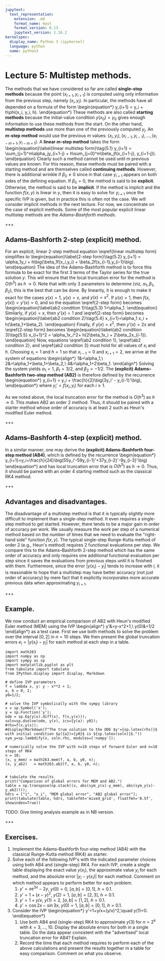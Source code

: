 ```yaml
---
jupytext:
  text_representation:
    extension: .md
    format_name: myst
    format_version: 0.13
    jupytext_version: 1.16.2
kernelspec:
  display_name: Python 3 (ipykernel)
  language: python
  name: python3
---
```


# Lecture 5: Multistep methods.

The methods that we have considered so far are called **single-step methods** because the point $(x_{i+1}, y_{i+1})$ is computed using only information from the previous step, namely $(x_i, y_i)$.
In particular, the methods have all depended on a formula of the form 
\begin{equation*}
y_{i+1} = y_i + h\phi(x_i, y_i, h).
\end{equation*}
These methods are also called **starting methods** because the initial-value condition $y(x_0)=y_0$ gives enough information to use these methods from the start.
On the other hand, **multistep methods** use more than one of the previously computed $y_j$.
An **$m$-step method** would use the previous $m$ values: $(x_i,y_i), (x_{i-1},y_{i-1}),\dots, (x_{i-m+1},y_{i-m+1})$.
A **linear $m$-step method** takes the form
\begin{equation}\label{linear multistep form}\tag{5.1}
y_{i+1} = \sum_{j=1}^m\alpha_jy_{i+1-j} + h\sum_{j=0}^m\beta_jf(x_{i+1-j}, y_{i+1-j}).
\end{equation}
Clearly such a method cannot be used until $m$ previous values are known.
For this reason, these methods must be paired with a starting method and are themselves called **continuing methods**.
However, there is additional wrinkle if $\beta_0\ne 0$ since in that case $y_{i+1}$ appears on both sides of the defining equation.
If $\beta_0=0$, the method is said to be **explicit**.
Otherwise, the method is said to be **implicit**.
If the method is implicit and the function $f(x, y)$ is linear in $y$, then it is easy to solve for $y_{i+1}$ once the specific IVP is given, but in practice this is often not the case.
We will consider implicit methods in the next lecture.
For now, we concentrate on the case of explicit methods.
Some of the most popular explicit linear multistep methods are the _Adams–Bashforth methods_.

+++

## Adams–Bashforth 2-step (explicit) method.

For an explicit, linear $2$-step method equation \eqref{linear multistep form} simplifies to
\begin{equation}\label{2-step form}\tag{5.2}
y_{i+1} = \alpha_1y_i + h\big(\beta_1f(x_i,y_i) + \beta_2f(x_{i-1},y_{i-1}\big).
\end{equation}
The idea of the Adams–Bashforth method is to force this formula to be exact for the first 3 terms of the Taylor series for the true solution $y$.
This will ensure that the local truncation error for the method is $O(h^3)$ as $h\to 0$.
Note that with only $3$ parameters to determine (viz, $\alpha_1, \beta_1, \beta_2)$, this is the best that can be done.
By linearity, it is enough to make it exact for the cases $y(x)=1$, $y(x)=x$, and $y(x)=x^2$.
If $y(x)=1$, then $f(x,y(x)) = y'(x) = 0$, and so the equation \eqref{2-step form} becomes
\begin{equation}\label{ab2 condition 1}\tag{5.3}
1=\alpha_1.
\end{equation}
Similarly, if $y(x)=x$, then $y'(x)=1$ and \eqref{2-step form} becomes
\begin{equation}\label{ab2 condition 2}\tag{5.4}
x_{i+1}=\alpha_1 x_i + h(\beta_1+\beta_2).
\end{equation}
Finally, if $y(x)=x^2$, then $y'(x)=2x$ and \eqref{2-step form} becomes
\begin{equation}\label{ab2 condition 3}\tag{5.5}
x_{i+1}^2 = \alpha_1x_i^2+ h(2\beta_1x_i + 2\beta_2x_{i-1}).
\end{equation}
Now, equations \eqref{ab2 condition 1}, \eqref{ab2 condition 2}, and \eqref{ab2 condition 3} must hold for all values of $x_i$ and $h$.
Choosing $x_{i}=1$ and $h=1$ so that $x_{i-1}=0$ and $x_{i+1}=2$, we arrive at the system of equations
\begin{align*}
1&=\alpha_1,\\
2&=\alpha_1+\beta_1+\beta_2,\\
4&=\alpha_1+2\beta_1.
\end{align*}
Solving the system yields $\alpha_1=1$, $\beta_1=3/2$, and $\beta_2=-1/2$.
The **(explicit) Adams–Bashforth two-step method (AB2)** is therefore defined by the recurrence
\begin{equation*}
y_{i+1} = y_i + \frac{h}{2}\big(3y_i' - y_{i-1}'\big),
\end{equation*}
where $y_i' = f(x_i, y_i)$ for each $i\ge 1$.

As we noted above, the local truncation error for the method is $O(h^3)$ as $h\to 0$.
This makes AB2 an order $2$ method.
Thus, it should be paired with a starter method whose order of accuracy is at least $2$ such as Heun's modified Euler method.

+++

## Adams–Bashforth 4-step (explicit) method.

In a similar manner, one may derive the **(explicit) Adams–Bashforth four-step method (AB4)**, which is defined by the recurrence
\begin{equation*}
y_{i+1}=y_i+\frac{h}{24}\big(55y_i'-59y_{i-1}'+37y_{i-2}'-9y_{i-3}'\big)
\end{equation*}
and has local truncation error that is $O(h^5)$ as $h\to 0$.
Thus, it should be paired with an order $4$ starting method such as the classical RK4 method.

+++

## Advantages and disadvantages.

The disadvantage of a multistep method is that it is typically slightly more difficult to implement than a single-step method.
It even requires a single-step method to get started.
However, there tends to be a major gain in order of accuracy per work.
We usually measure the work per step of a numerical method based on the number of times that we need to evaluate the "right-hand side" function $f(x,y)$.
The typical single-step Runge-Kutta method of order 2 (e.g., Heun's method) requires 2 functional evaluations per step.
We compare this to the Adams–Bashforth 2-step method which has the same order of accuracy and only requires one additional functional evaluation per step since it saves the evaluations from previous steps until it is finished with them.
Furthermore, since the error $|y(x_i)-y_i|$ tends to increase with $i$, it is reasonable to hope that a multistep may have better accuracy (not just order of accuracy) by mere fact that it explicitly incorporates more accurate previous data when approximating $y_{i+1}$.

+++

## Example.

We now conduct an empirical comparison of AB2 with Heun's modified Euler method (MEM) using the IVP
\begin{align*}
y'&=y-x^2+1,\\
y(0)&=1/2
\end{align*}
as a test case.
First we use both methods to solve the problem over the interval $[0,2]$ in $n=10$ steps.
We then present the global truncation errors $e_i=|y(x_i) - y_i|$ for each method at each step in a table.

```{code-cell} ipython3
import math263
import numpy as np
import sympy as sp
import matplotlib.pyplot as plt
from tabulate import tabulate
from IPython.display import display, Markdown

# define IVP parameters
f = lambda x, y: y - x**2 + 1;
a, b = 0, 2;
y0=1/2;

# solve the IVP symbolically with the sympy library
x = sp.Symbol('x');
y = sp.Function('y');
ode = sp.Eq(y(x).diff(x), f(x,y(x)));
soln=sp.dsolve(ode, y(x), ics={y(a): y0}); 
#rhs=f(x,y(x));
#display(Markdown(f"The true solution to the ODE $y'={sp.latex(rhs)}$ with initial condition $y({a})={y0}$ is ${sp.latex(soln)}$."))
sym_y=sp.lambdify(x, soln.rhs, modules=['numpy']);

# numerically solve the IVP with n=10 steps of forward Euler and n=10 steps of RK4
n = 10;
(x, y_mem) = math263.mem(f, a, b, y0, n);
(x, y_ab2)   = math263.ab2(f, a, b, y0, n); 


# tabulate the results
print("Comparison of global errors for MEM and AB2.")
table = np.transpose(np.stack((x, abs(sym_y(x)-y_mem), abs(sym_y(x)-y_ab2))));
hdrs = ["i", "x_i", "MEM global error", "AB2 global error"];
print(tabulate(table, hdrs, tablefmt='mixed_grid', floatfmt='0.5f', showindex=True))
```

TODO: Give timing analysis example as in NB version.

+++

## Exercises.

1. Implement the Adams–Bashforth four-step method (AB4) with the classical Runge-Kutta method (RK4) as starter.
1. Solve each of the following IVP's with the indicated parameter choices using both AB4 and (single-step) RK4.
For each IVP, create a single table displaying the exact value $y(x_i)$, the approximate value $y_i$ for each method, and the absolute error $|y_i-y(x_i)|$ for each method.
Comment on which method appears to perform better for each problem.
     1. $y'=x\mathrm{e}^{3x}-2y$, $y(0)=0$, $[a,b]=[0,1]$, $h=0.1$.
     1. $y'=1+(x-y)^2$, $y(2)=1$, $[a,b]=[2,3]$, $h=0.1$.
     1. $y'=1+y/x$, $y(1)=2$, $[a,b]=[1,2]$, $h=0.1$.
     1. $y'=\cos 2x - \sin 3x$, $y(0)=1$, $[a,b]=[0,1]$, $h=0.1$.
1. Consider the IVP
\begin{equation*}
y'=1+y/x+(y/x)^2,\quad y(1)=0.
\end{equation*}
     1. Use both AB4 and (single-step) RK4 to approximate $y(3)$ for $n=2^k$ with $k=3,\dots, 10$.
     Display the absolute errors for both in a single table.
     Do the data appear consistent with the "advertised" local truncation error for AB4?  Explain.
     1. Record the time that each method requires to perform each of the above calculations and present the results together in a table for easy comparison.
     Comment on what you observe.

